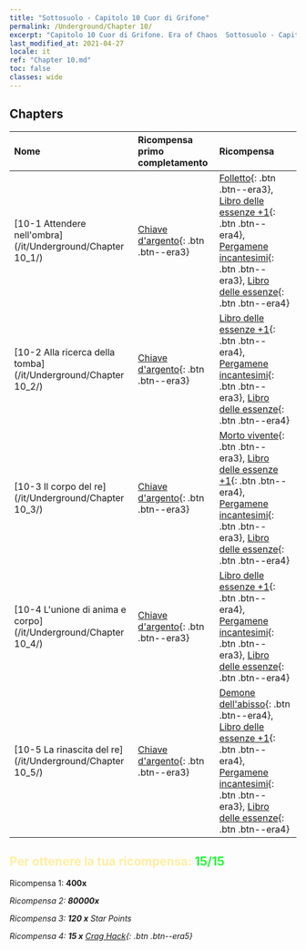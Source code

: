 ```yaml
---
title: "Sottosuolo - Capitolo 10 Cuor di Grifone"
permalink: /Underground/Chapter 10/
excerpt: "Capitolo 10 Cuor di Grifone. Era of Chaos  Sottosuolo - Capitolo 10. Cuor di Grifone"
last_modified_at: 2021-04-27
locale: it
ref: "Chapter 10.md"
toc: false
classes: wide
---
```


## Chapters

  | Nome |  Ricompensa primo completamento | Ricompensa |
  |:------------|:------------|:------------| 
  | [10-1 Attendere nell'ombra](/it/Underground/Chapter 10_1/) | [Chiave d'argento](/ItemsIT/con_693/){: .btn .btn--era3} | [Folletto](/ItemsIT/unt_226/){: .btn .btn--era3}, [Libro delle essenze +1](/ItemsIT/mat_46/){: .btn .btn--era4}, [Pergamene incantesimi](/ItemsIT/con_694/){: .btn .btn--era3}, [Libro delle essenze](/ItemsIT/mat_39/){: .btn .btn--era4} |
  | [10-2 Alla ricerca della tomba](/it/Underground/Chapter 10_2/) | [Chiave d'argento](/ItemsIT/con_693/){: .btn .btn--era3} | [Libro delle essenze +1](/ItemsIT/mat_46/){: .btn .btn--era4}, [Pergamene incantesimi](/ItemsIT/con_694/){: .btn .btn--era3}, [Libro delle essenze](/ItemsIT/mat_39/){: .btn .btn--era4} |
  | [10-3 Il corpo del re](/it/Underground/Chapter 10_3/) | [Chiave d'argento](/ItemsIT/con_693/){: .btn .btn--era3} | [Morto vivente](/ItemsIT/unt_209/){: .btn .btn--era3}, [Libro delle essenze +1](/ItemsIT/mat_46/){: .btn .btn--era4}, [Pergamene incantesimi](/ItemsIT/con_694/){: .btn .btn--era3}, [Libro delle essenze](/ItemsIT/mat_39/){: .btn .btn--era4} |
  | [10-4 L'unione di anima e corpo](/it/Underground/Chapter 10_4/) | [Chiave d'argento](/ItemsIT/con_693/){: .btn .btn--era3} | [Libro delle essenze +1](/ItemsIT/mat_46/){: .btn .btn--era4}, [Pergamene incantesimi](/ItemsIT/con_694/){: .btn .btn--era3}, [Libro delle essenze](/ItemsIT/mat_39/){: .btn .btn--era4} |
  | [10-5 La rinascita del re](/it/Underground/Chapter 10_5/) | [Chiave d'argento](/ItemsIT/con_693/){: .btn .btn--era3} | [Demone dell'abisso](/ItemsIT/unt_230/){: .btn .btn--era4}, [Libro delle essenze +1](/ItemsIT/mat_46/){: .btn .btn--era4}, [Pergamene incantesimi](/ItemsIT/con_694/){: .btn .btn--era3}, [Libro delle essenze](/ItemsIT/mat_39/){: .btn .btn--era4} |


## <span style="color: #ffeea0">Per ottenere la tua ricompensa: </span><span style="color: #27f73a">15/15</span>

 Ricompensa 1:  **400x** <i class="fas fa-gem"/>

 Ricompensa 2:  **80000x** <i class="fas fa-coins"/>

 Ricompensa 3: **120 x** Star Points

 Ricompensa 4: **15 x** [Crag Hack](/ItemsIT/her_375/){: .btn .btn--era5}

